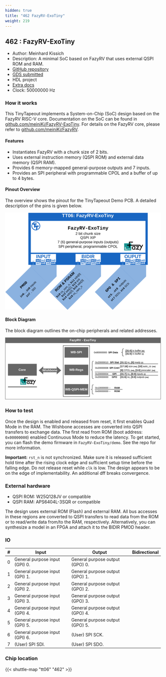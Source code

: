 ```yaml
---
hidden: true
title: "462 FazyRV-ExoTiny"
weight: 219
---
```


## 462 : FazyRV-ExoTiny

* Author: Meinhard Kissich
* Description: A minimal SoC based on FazyRV that uses external QSPI ROM and RAM.
* [GitHub repository](https://github.com/meiniKi/tt06-FazyRV-ExoTiny)
* [GDS submitted](https://github.com/meiniKi/tt06-FazyRV-ExoTiny/actions/runs/8649098045)
* HDL project
* [Extra docs]()
* Clock: 50000000 Hz

<!---

This file is used to generate your project datasheet. Please fill in the information below and delete any unused
sections.

You can also include images in this folder and reference them in the markdown. Each image must be less than
512 kb in size, and the combined size of all images must be less than 1 MB.
-->


### How it works

This TinyTapeout implements a System-on-Chip (SoC) design based on the FazyRV RISC-V core. Documentation on the SoC can be found in [github.com/meiniKi/FazyRV-ExoTiny](https://github.com/meiniKi/FazyRV-ExoTiny). For details on the FazyRV core, please refer to [github.com/meiniKi/FazyRV](https://github.com/meiniKi/FazyRV).

#### Features

* Instantiates FazyRV with a chunk size of 2 bits.
* Uses external instruction memory (QSPI ROM) and external data memory (QSPI RAM).
* Provides 6 memory-mapped general-purpose outputs and  7 inputs.
* Provides an SPI peripheral with programmable CPOL and a buffer of up to 4 bytes.

#### Pinout Overview

The overview shows the pinout for the TinyTapeout Demo PCB. A detailed description of the pins is given below.

![Pinout overview](images/tt06_overview.png)

#### Block Diagram

The block diagram outlines the on-chip peripherals and related addresses.

![Block diagram](images/exotiny.png)

### How to test

Once the design is enabled and released from reset, it first enables Quad Mode in the RAM. The Wishbone accesses are converted into QSPI transfers to exchange data. The first read from ROM (boot address: `0x00000000`) enabled Continuous Mode to reduce the latency. To get started, you can flash the demo firmware in `FazyRV-ExoTiny/demo`. See the repo for more information.

**Important:** `rst_n` is not synchronized. Make sure it is released sufficient hold time after the rising clock edge and sufficient setup time before the falling edge. Do not release reset while `clk` is low. The design appears to be on the edge of implementability. An additional dff breaks convergence.

### External hardware

* QSPI ROM: W25Q128JV or compatible
* QSPI RAM: APS6404L-3SQR or compatible

The design uses external ROM (Flash) and external RAM. All bus accesses in these regions are converted to QSPI transfers to read data from the ROM or to read/write data from/to the RAM, respectively. Alternatively, you can synthesize a model in an FPGA and attach it to the BIDIR PMOD header.


### IO

| #             | Input    | Output   | Bidirectional   |
| ------------- | -------- | -------- | --------------- |
| 0 | General purpose input (GPI) 0.  | General purpose output (GPO) 0.  |      |
| 1 | General purpose input (GPI) 1.  | General purpose output (GPO) 1.  |      |
| 2 | General purpose input (GPI) 2.  | General purpose output (GPO) 2.  |      |
| 3 | General purpose input (GPI) 3.  | General purpose output (GPO) 3.  |      |
| 4 | General purpose input (GPI) 4.  | General purpose output (GPO) 4.  |      |
| 5 | General purpose input (GPI) 5.  | General purpose output (GPO) 5.  |      |
| 6 | General purpose input (GPI) 6.  | (User) SPI SCK.  |      |
| 7 | (User) SPI SDI.  | (User) SPI SDO.  |      |


### Chip location

{{< shuttle-map "tt06" "462" >}}
